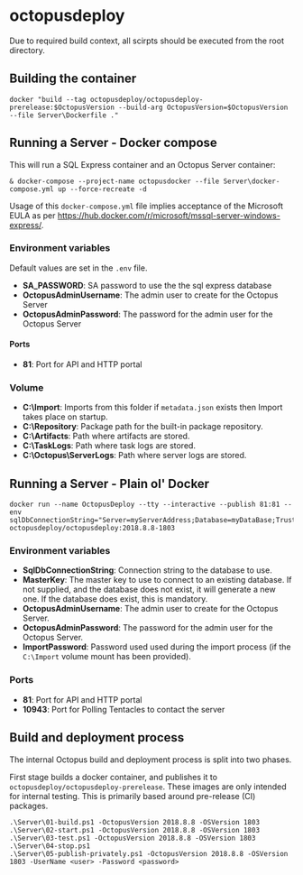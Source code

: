 # octopusdeploy

Due to required build context, all scirpts should be executed from the root directory.

## Building the container

```plaintext
docker "build --tag octopusdeploy/octopusdeploy-prerelease:$OctopusVersion --build-arg OctopusVersion=$OctopusVersion --file Server\Dockerfile ."
```

## Running a Server - Docker compose

This will run a SQL Express container and an Octopus Server container:

```plaintext
& docker-compose --project-name octopusdocker --file Server\docker-compose.yml up --force-recreate -d
```

Usage of this `docker-compose.yml` file implies acceptance of the Microsoft EULA as per https://hub.docker.com/r/microsoft/mssql-server-windows-express/.

### Environment variables

Default values are set in the `.env` file.

- **SA_PASSWORD**: SA password to use the the sql express database
- **OctopusAdminUsername**: The admin user to create for the Octopus Server
- **OctopusAdminPassword**: The password for the admin user for the Octopus Server

#### Ports

- **81**: Port for API and HTTP portal

### Volume

- **C:\Import**: Imports from this folder if `metadata.json` exists then Import takes place on startup.
- **C:\Repository**: Package path for the built-in package repository.
- **C:\Artifacts**: Path where artifacts are stored.
- **C:\TaskLogs**: Path where task logs are stored.
- **C:\Octopus\ServerLogs**: Path where server logs are stored.

## Running a Server - Plain ol' Docker

```plaintext
docker run --name OctopusDeploy --tty --interactive --publish 81:81 --env sqlDbConnectionString="Server=myServerAddress;Database=myDataBase;Trusted_Connection=True;" octopusdeploy/octopusdeploy:2018.8.8-1803
```

### Environment variables

- **SqlDbConnectionString**: Connection string to the database to use.
- **MasterKey**: The master key to use to connect to an existing database. If not supplied, and the database does not exist, it will generate a new one. If the database does exist, this is mandatory.
- **OctopusAdminUsername**: The admin user to create for the Octopus Server.
- **OctopusAdminPassword**: The password for the admin user for the Octopus Server.
- **ImportPassword**: Password used used during the import process (if the `C:\Import` volume  mount has been provided).

### Ports

- **81**: Port for API and HTTP portal
- **10943**: Port for Polling Tentacles to contact the server

## Build and deployment process

The internal Octopus build and deployment process is split into two phases.

First stage builds a docker container, and publishes it to `octopusdeploy/octopusdeploy-prerelease`. These images are only intended for internal testing. This is primarily based around pre-release (CI) packages.

```plaintext
.\Server\01-build.ps1 -OctopusVersion 2018.8.8 -OSVersion 1803
.\Server\02-start.ps1 -OctopusVersion 2018.8.8 -OSVersion 1803
.\Server\03-test.ps1 -OctopusVersion 2018.8.8 -OSVersion 1803
.\Server\04-stop.ps1
.\Server\05-publish-privately.ps1 -OctopusVersion 2018.8.8 -OSVersion 1803 -UserName <user> -Password <password>
```
